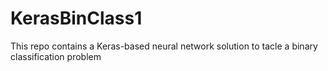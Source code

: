 # KerasBinClass1
This repo contains a Keras-based neural network solution to tacle a binary classification problem
